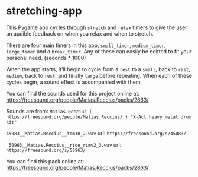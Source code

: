 # stretching-app
This Pygame app cycles through `stretch` and `relax` timers to give the user an audible feedback on when you relax and when to stretch.

There are four main timers in this app, `small_timer`, `medium_timer`, `large_timer` and a `break_timer`.
Any of these can easily be editted to fit your personal need. (seconds * 1000)

When the app starts, it'll begin to cycle from a `rest` to a `small`, back to `rest`, `medium`, back to `rest`, and finally `large` before repeating.
When each of these cycles begin, a sound effect is accompanied with them.


You can find the sounds used for this project online at: https://freesound.org/people/Matias.Reccius/packs/2863/

Sounds are from: `Matias.Reccius ( https://freesound.org/people/Matias.Reccius/ ) "X-Act heavy metal drum kit"`


`45083__Matias.Reccius__tom10_2.wav`
url: `https://freesound.org/s/45083/`


` 50963__Matias.Reccius__ride_rimv2_3.wav`
url: `https://freesound.org/s/50963/`


You can find this pack online at: https://freesound.org/people/Matias.Reccius/packs/2863/
